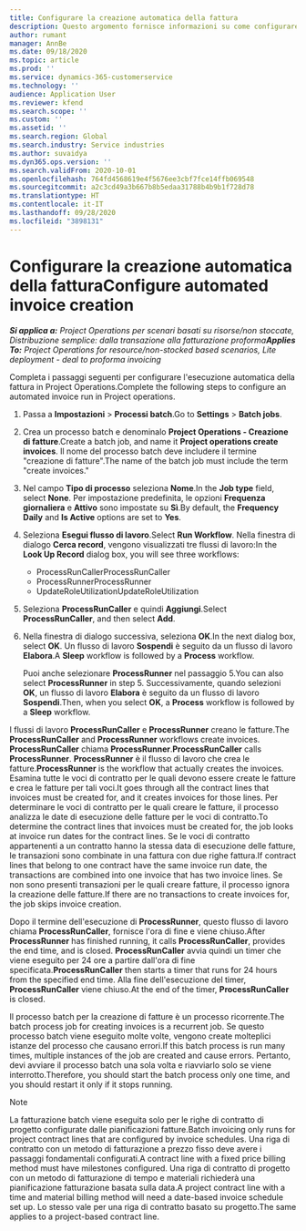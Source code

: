 ```yaml
---
title: Configurare la creazione automatica della fattura
description: Questo argomento fornisce informazioni su come configurare il sistema per generare fatture automaticamente.
author: rumant
manager: AnnBe
ms.date: 09/18/2020
ms.topic: article
ms.prod: ''
ms.service: dynamics-365-customerservice
ms.technology: ''
audience: Application User
ms.reviewer: kfend
ms.search.scope: ''
ms.custom: ''
ms.assetid: ''
ms.search.region: Global
ms.search.industry: Service industries
ms.author: suvaidya
ms.dyn365.ops.version: ''
ms.search.validFrom: 2020-10-01
ms.openlocfilehash: 764fd4568619e4f5676ee3cbf7fce14ffb069548
ms.sourcegitcommit: a2c3cd49a3b667b8b5edaa31788b4b9b1f728d78
ms.translationtype: HT
ms.contentlocale: it-IT
ms.lasthandoff: 09/28/2020
ms.locfileid: "3898131"
---
```

# <a name="configure-automated-invoice-creation"></a><span data-ttu-id="36166-103">Configurare la creazione automatica della fattura</span><span class="sxs-lookup"><span data-stu-id="36166-103">Configure automated invoice creation</span></span>

<span data-ttu-id="36166-104">_**Si applica a:** Project Operations per scenari basati su risorse/non stoccate, Distribuzione semplice: dalla transazione alla fatturazione proforma_</span><span class="sxs-lookup"><span data-stu-id="36166-104">_**Applies To:** Project Operations for resource/non-stocked based scenarios, Lite deployment - deal to proforma invoicing_</span></span>

<span data-ttu-id="36166-105">Completa i passaggi seguenti per configurare l'esecuzione automatica della fattura in Project Operations.</span><span class="sxs-lookup"><span data-stu-id="36166-105">Complete the following steps to configure an automated invoice run in Project operations.</span></span>

1. <span data-ttu-id="36166-106">Passa a **Impostazioni** \> **Processi batch**.</span><span class="sxs-lookup"><span data-stu-id="36166-106">Go to **Settings** \> **Batch jobs**.</span></span>
2. <span data-ttu-id="36166-107">Crea un processo batch e denominalo **Project Operations - Creazione di fatture**.</span><span class="sxs-lookup"><span data-stu-id="36166-107">Create a batch job, and name it **Project operations create invoices**.</span></span> <span data-ttu-id="36166-108">Il nome del processo batch deve includere il termine "creazione di fatture".</span><span class="sxs-lookup"><span data-stu-id="36166-108">The name of the batch job must include the term "create invoices."</span></span>
3. <span data-ttu-id="36166-109">Nel campo **Tipo di processo** seleziona **Nome**.</span><span class="sxs-lookup"><span data-stu-id="36166-109">In the **Job type** field, select **None**.</span></span> <span data-ttu-id="36166-110">Per impostazione predefinita, le opzioni **Frequenza giornaliera** e **Attivo** sono impostate su **Sì**.</span><span class="sxs-lookup"><span data-stu-id="36166-110">By default, the **Frequency Daily** and **Is Active** options are set to **Yes**.</span></span>
4. <span data-ttu-id="36166-111">Seleziona **Esegui flusso di lavoro**.</span><span class="sxs-lookup"><span data-stu-id="36166-111">Select **Run Workflow**.</span></span> <span data-ttu-id="36166-112">Nella finestra di dialogo **Cerca record**, vengono visualizzati tre flussi di lavoro:</span><span class="sxs-lookup"><span data-stu-id="36166-112">In the **Look Up Record** dialog box, you will see three workflows:</span></span>

    - <span data-ttu-id="36166-113">ProcessRunCaller</span><span class="sxs-lookup"><span data-stu-id="36166-113">ProcessRunCaller</span></span>
    - <span data-ttu-id="36166-114">ProcessRunner</span><span class="sxs-lookup"><span data-stu-id="36166-114">ProcessRunner</span></span>
    - <span data-ttu-id="36166-115">UpdateRoleUtilization</span><span class="sxs-lookup"><span data-stu-id="36166-115">UpdateRoleUtilization</span></span>

5. <span data-ttu-id="36166-116">Seleziona **ProcessRunCaller** e quindi **Aggiungi**.</span><span class="sxs-lookup"><span data-stu-id="36166-116">Select **ProcessRunCaller**, and then select **Add**.</span></span>
6. <span data-ttu-id="36166-117">Nella finestra di dialogo successiva, seleziona **OK**.</span><span class="sxs-lookup"><span data-stu-id="36166-117">In the next dialog box, select **OK**.</span></span> <span data-ttu-id="36166-118">Un flusso di lavoro **Sospendi** è seguito da un flusso di lavoro **Elabora**.</span><span class="sxs-lookup"><span data-stu-id="36166-118">A **Sleep** workflow is followed by a **Process** workflow.</span></span>

    <span data-ttu-id="36166-119">Puoi anche selezionare **ProcessRunner** nel passaggio 5.</span><span class="sxs-lookup"><span data-stu-id="36166-119">You can also select **ProcessRunner** in step 5.</span></span> <span data-ttu-id="36166-120">Successivamente, quando selezioni **OK**, un flusso di lavoro **Elabora** è seguito da un flusso di lavoro **Sospendi**.</span><span class="sxs-lookup"><span data-stu-id="36166-120">Then, when you select **OK**, a **Process** workflow is followed by a **Sleep** workflow.</span></span>

<span data-ttu-id="36166-121">I flussi di lavoro **ProcessRunCaller** e **ProcessRunner** creano le fatture.</span><span class="sxs-lookup"><span data-stu-id="36166-121">The **ProcessRunCaller** and **ProcessRunner** workflows create invoices.</span></span> <span data-ttu-id="36166-122">**ProcessRunCaller** chiama **ProcessRunner**.</span><span class="sxs-lookup"><span data-stu-id="36166-122">**ProcessRunCaller** calls **ProcessRunner**.</span></span> <span data-ttu-id="36166-123">**ProcessRunner** è il flusso di lavoro che crea le fatture.</span><span class="sxs-lookup"><span data-stu-id="36166-123">**ProcessRunner** is the workflow that actually creates the invoices.</span></span> <span data-ttu-id="36166-124">Esamina tutte le voci di contratto per le quali devono essere create le fatture e crea le fatture per tali voci.</span><span class="sxs-lookup"><span data-stu-id="36166-124">It goes through all the contract lines that invoices must be created for, and it creates invoices for those lines.</span></span> <span data-ttu-id="36166-125">Per determinare le voci di contratto per le quali creare le fatture, il processo analizza le date di esecuzione delle fatture per le voci di contratto.</span><span class="sxs-lookup"><span data-stu-id="36166-125">To determine the contract lines that invoices must be created for, the job looks at invoice run dates for the contract lines.</span></span> <span data-ttu-id="36166-126">Se le voci di contratto appartenenti a un contratto hanno la stessa data di esecuzione delle fatture, le transazioni sono combinate in una fattura con due righe fattura.</span><span class="sxs-lookup"><span data-stu-id="36166-126">If contract lines that belong to one contract have the same invoice run date, the transactions are combined into one invoice that has two invoice lines.</span></span> <span data-ttu-id="36166-127">Se non sono presenti transazioni per le quali creare fatture, il processo ignora la creazione delle fatture.</span><span class="sxs-lookup"><span data-stu-id="36166-127">If there are no transactions to create invoices for, the job skips invoice creation.</span></span>

<span data-ttu-id="36166-128">Dopo il termine dell'esecuzione di **ProcessRunner**, questo flusso di lavoro chiama **ProcessRunCaller**, fornisce l'ora di fine e viene chiuso.</span><span class="sxs-lookup"><span data-stu-id="36166-128">After **ProcessRunner** has finished running, it calls **ProcessRunCaller**, provides the end time, and is closed.</span></span> <span data-ttu-id="36166-129">**ProcessRunCaller** avvia quindi un timer che viene eseguito per 24 ore a partire dall'ora di fine specificata.</span><span class="sxs-lookup"><span data-stu-id="36166-129">**ProcessRunCaller** then starts a timer that runs for 24 hours from the specified end time.</span></span> <span data-ttu-id="36166-130">Alla fine dell'esecuzione del timer, **ProcessRunCaller** viene chiuso.</span><span class="sxs-lookup"><span data-stu-id="36166-130">At the end of the timer, **ProcessRunCaller** is closed.</span></span>

<span data-ttu-id="36166-131">Il processo batch per la creazione di fatture è un processo ricorrente.</span><span class="sxs-lookup"><span data-stu-id="36166-131">The batch process job for creating invoices is a recurrent job.</span></span> <span data-ttu-id="36166-132">Se questo processo batch viene eseguito molte volte, vengono create molteplici istanze del processo che causano errori.</span><span class="sxs-lookup"><span data-stu-id="36166-132">If this batch process is run many times, multiple instances of the job are created and cause errors.</span></span> <span data-ttu-id="36166-133">Pertanto, devi avviare il processo batch una sola volta e riavviarlo solo se viene interrotto.</span><span class="sxs-lookup"><span data-stu-id="36166-133">Therefore, you should start the batch process only one time, and you should restart it only if it stops running.</span></span>

> [!NOTE]
> <span data-ttu-id="36166-134">La fatturazione batch viene eseguita solo per le righe di contratto di progetto configurate dalle pianificazioni fatture.</span><span class="sxs-lookup"><span data-stu-id="36166-134">Batch invoicing only runs for project contract lines that are configured by invoice schedules.</span></span> <span data-ttu-id="36166-135">Una riga di contratto con un metodo di fatturazione a prezzo fisso deve avere i passaggi fondamentali configurati.</span><span class="sxs-lookup"><span data-stu-id="36166-135">A contract line with a fixed price billing method must have milestones configured.</span></span> <span data-ttu-id="36166-136">Una riga di contratto di progetto con un metodo di fatturazione di tempo e materiali richiederà una pianificazione fatturazione basata sulla data.</span><span class="sxs-lookup"><span data-stu-id="36166-136">A project contract line with a time and material billing method will need a date-based invoice schedule set up.</span></span> <span data-ttu-id="36166-137">Lo stesso vale per una riga di contratto basato su progetto.</span><span class="sxs-lookup"><span data-stu-id="36166-137">The same applies to a project-based contract line.</span></span>     
